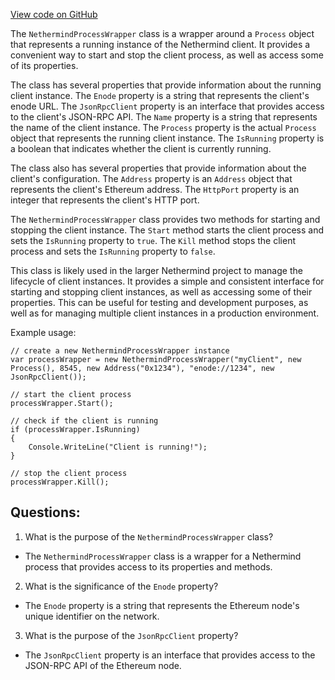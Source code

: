 [View code on GitHub](https://github.com/NethermindEth/nethermind/src/Nethermind/Nethermind.Overseer.Test/Framework/NethermindProcessWrapper.cs)

The `NethermindProcessWrapper` class is a wrapper around a `Process` object that represents a running instance of the Nethermind client. It provides a convenient way to start and stop the client process, as well as access some of its properties.

The class has several properties that provide information about the running client instance. The `Enode` property is a string that represents the client's enode URL. The `JsonRpcClient` property is an interface that provides access to the client's JSON-RPC API. The `Name` property is a string that represents the name of the client instance. The `Process` property is the actual `Process` object that represents the running client instance. The `IsRunning` property is a boolean that indicates whether the client is currently running.

The class also has several properties that provide information about the client's configuration. The `Address` property is an `Address` object that represents the client's Ethereum address. The `HttpPort` property is an integer that represents the client's HTTP port.

The `NethermindProcessWrapper` class provides two methods for starting and stopping the client instance. The `Start` method starts the client process and sets the `IsRunning` property to `true`. The `Kill` method stops the client process and sets the `IsRunning` property to `false`.

This class is likely used in the larger Nethermind project to manage the lifecycle of client instances. It provides a simple and consistent interface for starting and stopping client instances, as well as accessing some of their properties. This can be useful for testing and development purposes, as well as for managing multiple client instances in a production environment. 

Example usage:

```
// create a new NethermindProcessWrapper instance
var processWrapper = new NethermindProcessWrapper("myClient", new Process(), 8545, new Address("0x1234"), "enode://1234", new JsonRpcClient());

// start the client process
processWrapper.Start();

// check if the client is running
if (processWrapper.IsRunning)
{
    Console.WriteLine("Client is running!");
}

// stop the client process
processWrapper.Kill();
```
## Questions: 
 1. What is the purpose of the `NethermindProcessWrapper` class?
- The `NethermindProcessWrapper` class is a wrapper for a Nethermind process that provides access to its properties and methods.

2. What is the significance of the `Enode` property?
- The `Enode` property is a string that represents the Ethereum node's unique identifier on the network.

3. What is the purpose of the `JsonRpcClient` property?
- The `JsonRpcClient` property is an interface that provides access to the JSON-RPC API of the Ethereum node.